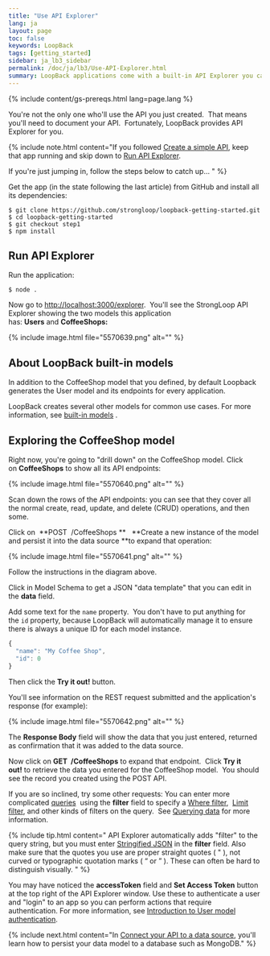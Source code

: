 ```yaml
---
title: "Use API Explorer"
lang: ja
layout: page
toc: false
keywords: LoopBack
tags: [getting_started]
sidebar: ja_lb3_sidebar
permalink: /doc/ja/lb3/Use-API-Explorer.html
summary: LoopBack applications come with a built-in API Explorer you can use to test REST API operations during development.
---
```


{% include content/gs-prereqs.html lang=page.lang %}

You're not the only one who'll use the API you just created.  That means you'll need to document your API.  Fortunately, LoopBack provides API Explorer for you. 

{% include note.html content="If you followed [Create a simple API](Create-a-simple-API.html), keep that app running and skip down to [Run API Explorer](#run-api-explorer).

If you're just jumping in, follow the steps below to catch up...
" %}

Get the app (in the state following the last article) from GitHub and install all its dependencies:

```
$ git clone https://github.com/strongloop/loopback-getting-started.git
$ cd loopback-getting-started
$ git checkout step1
$ npm install
```

## Run API Explorer

Run the application:

`$ node .`

Now go to [http://localhost:3000/explorer](http://localhost:3000/explorer).  You'll see the StrongLoop API Explorer showing the two models this application has: **Users** and **CoffeeShops:** 

{% include image.html file="5570639.png" alt="" %} 

## About LoopBack built-in models

In addition to the CoffeeShop model that you defined, by default Loopback generates the User model and its endpoints for every application.  

LoopBack creates several other models for common use cases.  For more information, see
[built-in models](Using-built-in-models) .

## Exploring the CoffeeShop model

Right now, you're going to "drill down" on the CoffeeShop model. Click on **CoffeeShops** to show all its API endpoints:

{% include image.html file="5570640.png" alt="" %}

Scan down the rows of the API endpoints: you can see that they cover all the normal create, read, update, and delete (CRUD) operations, and then some.

Click on  **POST  /CoffeeShops **   **Create a new instance of the model and persist it into the data source **to expand that operation:

{% include image.html file="5570641.png" alt="" %}

Follow the instructions in the diagram above.

Click in Model Schema to get a JSON "data template" that you can edit in the **data** field.  

Add some text for the `name` property.  You don't have to put anything for the `id` property, because LoopBack will automatically manage it to ensure there is always a unique ID for each model instance.

```js
{
  "name": "My Coffee Shop",
  "id": 0
}
```

Then click the **Try it out!** button.

You'll see information on the REST request submitted and the application's response (for example):

{% include image.html file="5570642.png" alt="" %}

The **Response Body** field will show the data that you just entered, returned as confirmation that it was added to the data source.

Now click on **GET  /CoffeeShops** to expand that endpoint.  Click **Try it out!** to retrieve the data you entered for the CoffeeShop model.  You should see the record you created using the POST API.

If you are so inclined, try some other requests: You can enter more complicated [queries](Querying-data) 
using the **filter** field to specify a [Where filter](Where-filter), 
[Limit filter](Limit-filter), and other kinds of filters on the query. 
See [Querying data](Querying-data) for more information.

{% include tip.html content="
API Explorer automatically adds \"filter\" to the query string, but you must enter [Stringified JSON](Querying-data.html#using-stringified-json-in-rest-queries) in the **filter** field. Also make sure that the quotes you use are proper straight quotes ( \" ), not curved or typographic quotation marks ( “ or ” ). These can often be hard to distinguish visually.
" %}

You may have noticed the **accessToken** field and **Set Access Token** button at the top right of the API Explorer window. Use these to authenticate a user and "login" to an app so you can perform actions that require authentication. For more information, see [Introduction to User model authentication](Introduction-to-User-model-authentication).

{% include next.html content="In [Connect your API to a data source](Connect-your-API-to-a-data-source.html), you'll learn how to persist your data model to a database such as MongoDB."
%}
